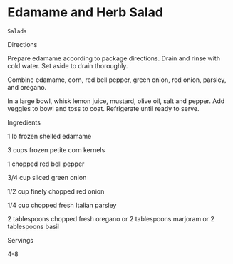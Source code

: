 # Edamame and Herb Salad

`Salads`

 

  Directions  

  Prepare edamame according to package directions. Drain and rinse with cold water. Set aside to drain thoroughly.

Combine edamame, corn, red bell pepper, green onion, red onion, parsley, and oregano.

In a large bowl, whisk lemon juice, mustard, olive oil, salt and pepper. Add veggies to bowl and toss to coat. Refrigerate until ready to serve.

  

   Ingredients  

  1 lb frozen shelled edamame

3 cups frozen petite corn kernels

1 chopped red bell pepper

3/4 cup sliced green onion

1/2 cup finely chopped red onion

1/4 cup chopped fresh Italian parsley

2 tablespoons chopped fresh oregano or 2 tablespoons marjoram or 2 tablespoons basil

  

   Servings  

  4-8  

 

